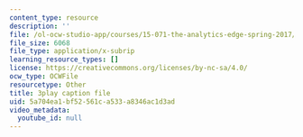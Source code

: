 ```yaml
---
content_type: resource
description: ''
file: /ol-ocw-studio-app/courses/15-071-the-analytics-edge-spring-2017/5a704ea1bf52561ca533a8346ac1d3ad_fuUC0WVeKsg.vtt
file_size: 6068
file_type: application/x-subrip
learning_resource_types: []
license: https://creativecommons.org/licenses/by-nc-sa/4.0/
ocw_type: OCWFile
resourcetype: Other
title: 3play caption file
uid: 5a704ea1-bf52-561c-a533-a8346ac1d3ad
video_metadata:
  youtube_id: null
---
```

